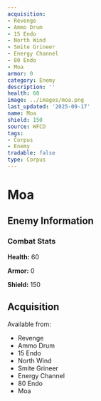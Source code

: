 ```yaml
---
acquisition:
- Revenge
- Ammo Drum
- 15 Endo
- North Wind
- Smite Grineer
- Energy Channel
- 80 Endo
- Moa
armor: 0
category: Enemy
description: ''
health: 60
image: ../images/moa.png
last_updated: '2025-09-17'
name: Moa
shield: 150
source: WFCD
tags:
- Corpus
- Enemy
tradable: false
type: Corpus
---
```


# Moa

## Enemy Information

### Combat Stats

**Health:** 60

**Armor:** 0

**Shield:** 150

## Acquisition

Available from:
- Revenge
- Ammo Drum
- 15 Endo
- North Wind
- Smite Grineer
- Energy Channel
- 80 Endo
- Moa

